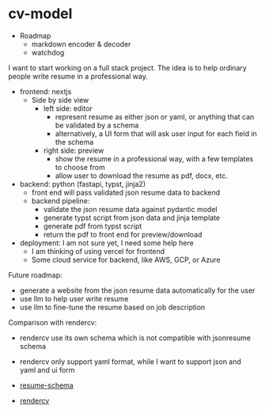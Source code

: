 # cv-model

- Roadmap
  - markdown encoder & decoder
  - watchdog


I want to start working on a full stack project. The idea is to help ordinary people write resume in a professional way.

- frontend: nextjs
  - Side by side view
    - left side: editor
      - represent resume as either json or yaml, or anything that can be validated by a schema
      - alternatively, a UI form that will ask user input for each field in the schema
    - right side: preview
      - show the resume in a professional way, with a few templates to choose from
      - allow user to download the resume as pdf, docx, etc.
- backend: python (fastapi, typst, jinja2)
    - front end will pass validated json resume data to backend
    - backend pipeline:
      - validate the json resume data against pydantic model
      - generate typst script from json data and jinja template
      - generate pdf from typst script
      - return the pdf to front end for preview/download
- deployment: I am not sure yet, I need some help here
  - I am thinking of using vercel for frontend
  - Some cloud service for backend, like AWS, GCP, or Azure

Future roadmap:
- generate a website from the json resume data automatically for the user
- use llm to help user write resume
- use llm to fine-tune the resume based on job description

Comparison with rendercv:
- rendercv use its own schema which is not compatible with jsonresume schema
- rendercv only support yaml format, while I want to support json and yaml and ui form

- [resume-schema](https://github.com/jsonresume/resume-schema)
- [rendercv](https://github.com/rendercv/rendercv/tree/main)
